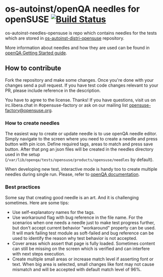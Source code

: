 os-autoinst/openQA needles for openSUSE
[![Build Status](https://travis-ci.org/os-autoinst/os-autoinst-needles-opensuse.svg?branch=master)](https://travis-ci.org/os-autoinst/os-autoinst-needles-opensuse)
=================================================================================================================================================================================================================================
os-autoinst-needles-opensuse is repo which contains needles for the tests which
are stored in [os-autoinst-distri-opensuse](https://github.com/os-autoinst/os-autoinst-distri-opensuse)
repository.

More information about needles and how they are used can be found in
[openQA Getting Started guide](https://github.com/os-autoinst/openQA/blob/master/docs/GettingStarted.asciidoc#needles).

## How to contribute

Fork the repository and make some changes.
Once you're done with your changes send a pull request. If you have test code
changes relevant to your PR, please include reference in the description.

You have to agree to the license. Thanks!
If you have questions, visit us on irc.libera.chat in #opensuse-factory or
ask on our mailing list opensuse-factory@opensuse.org.

### How to create needles

The easiest way to create or update needle is to use openQA needle editor.
Simply navigate to the screen where you need to create a needle and press button
with pin icon. Define required tags, areas to match and press save button.
After that png an json files will be created in the needles directory used in
the setup (`/var/lib/openqa/tests/opensuse/products/opensuse/needles` by default).

When developing new test, interactive mode is handy too to create multiple
needles during single run. Please, refer to [openQA documentation](https://github.com/os-autoinst/openQA/blob/master/docs/GettingStarted.asciidoc#interactive-mode).

### Best practices

Some say that creating good needle is an art. And it is challenging sometimes.
Here are some tips:
* Use self-explanatory names for the tags.
* Use workaround flag with bug reference in the file name. For the scenarios
when one needs a needle just to make test progress further, but don't accept
current behavior "workaround" property can be used. It will mark failing
test module as soft-failed and bug reference can be used to identify the
reason why test behavior is not accepted.
* Cover areas which assert that page is fully loaded. Sometimes content can
still be missing on the screen which is verified and can interfere with next
steps execution.
* Create multiple small areas or increase match level if asserting font or
text. When big area is selected, small changes like font may not cause mismatch
and will be accepted with default match level of 96%.
